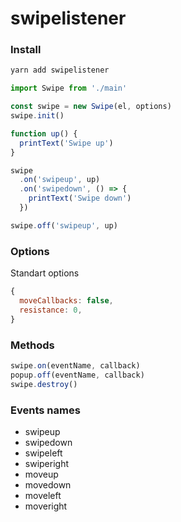 # swipelistener

### Install

```html
yarn add swipelistener
```

```js
import Swipe from './main'

const swipe = new Swipe(el, options)
swipe.init()

function up() {
  printText('Swipe up')
}

swipe
  .on('swipeup', up)
  .on('swipedown', () => {
    printText('Swipe down')
  })

swipe.off('swipeup', up)
```

### Options

Standart options
```js
{
  moveCallbacks: false,
  resistance: 0,
}
```

### Methods

```js
swipe.on(eventName, callback)
popup.off(eventName, callback)
swipe.destroy() 
```

### Events names

* swipeup
* swipedown
* swipeleft
* swiperight
* moveup
* movedown
* moveleft
* moveright
